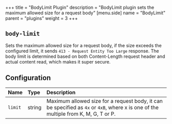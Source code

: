 +++
title = "BodyLimit Plugin"
description = "BodyLimit plugin sets the maximum allowed size for a request body"
[menu.side]
  name = "BodyLimit"
  parent = "plugins"
  weight = 3
+++

## `body-limit`

Sets the maximum allowed size for a request body, if the size exceeds the configured
limit, it sends `413 - Request Entity Too Large` response. The body limit is determined
based on both Content-Length request header and actual content read, which makes
it super secure.

## Configuration

Name | Type | Description
:--- | :--- | :----------
`limit` | string | Maximum allowed size for a request body, it can be specified as `4x` or `4xB`, where x is one of the multiple from K, M, G, T or P.

